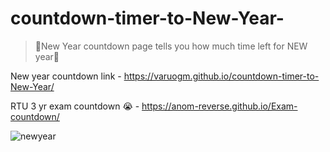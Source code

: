 # countdown-timer-to-New-Year-
> 🥳New Year countdown page tells you how much time left for NEW year🎉

  New year countdown link - https://varuogm.github.io/countdown-timer-to-New-Year/

  RTU 3 yr exam countdown 😭  - https://anom-reverse.github.io/Exam-countdown/

![newyear](https://github.com/varuogm/countdown-timer-to-New-Year/blob/main/newyear.jpg)
